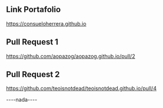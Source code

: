 ## Link Portafolio
https://consueloherrera.github.io

## Pull Request 1
https://github.com/aopazog/aopazog.github.io/pull/2

## Pull Request 2
https://github.com/teoisnotdead/teoisnotdead.github.io/pull/4

----nada----
